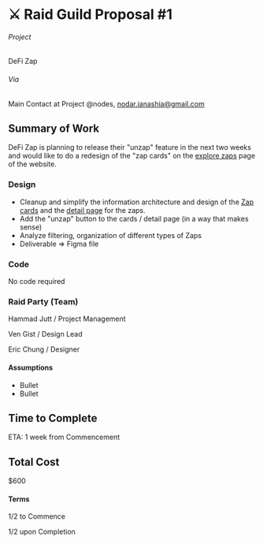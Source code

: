 # ⚔️ Raid Guild Proposal #1

###### Project

DeFi Zap

###### Via

Main Contact at Project
@nodes, nodar.janashia@gmail.com

## Summary of Work

DeFi Zap is planning to release their "unzap" feature in the next two weeks and would like to do a redesign of the "zap cards" on the [explore zaps](https://defizap.com/zaps) page of the website.

### Design

- Cleanup and simplify the information architecture and design of the [Zap cards](https://defizap.com/zaps) and the [detail page](https://defizap.com/zaps/llplink) for the zaps.
- Add the "unzap" button to the cards / detail page (in a way that makes sense)
- Analyze filtering, organization of different types of Zaps
- Deliverable => Figma file

### Code

No code required

### Raid Party (Team)

Hammad Jutt / Project Management

Ven Gist / Design Lead

Eric Chung / Designer

#### Assumptions

- Bullet
- Bullet

## Time to Complete

ETA: 1 week from Commencement

## Total Cost

\$600

#### Terms

1/2 to Commence

1/2 upon Completion
